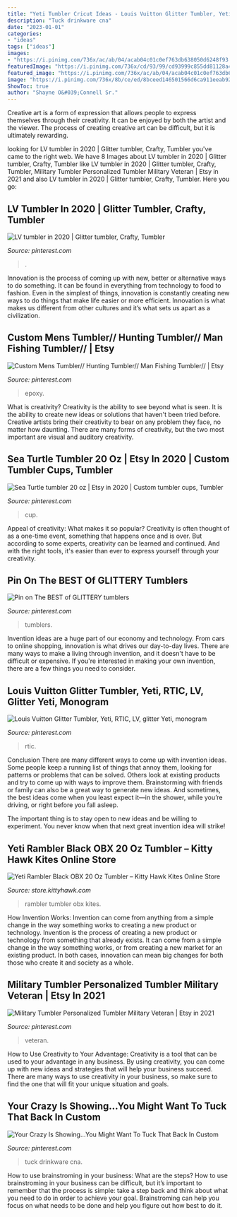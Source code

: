 ```yaml
---
title: "Yeti Tumbler Cricut Ideas - Louis Vuitton Glitter Tumbler, Yeti, Rtic, Lv, Glitter Yeti, Monogram"
description: "Tuck drinkware cna"
date: "2023-01-01"
categories:
- "ideas"
tags: ["ideas"]
images:
- "https://i.pinimg.com/736x/ac/ab/04/acab04c01c0ef763db638050d6248f93.jpg"
featuredImage: "https://i.pinimg.com/736x/cd/93/99/cd93999c855dd81128a4f76fc6773939.jpg"
featured_image: "https://i.pinimg.com/736x/ac/ab/04/acab04c01c0ef763db638050d6248f93.jpg"
image: "https://i.pinimg.com/736x/8b/ce/ed/8bceed146501566d6ca911eeab925be2.jpg"
ShowToc: true
author: "Shayne O&#039;Connell Sr."
---
```



Creative art is a form of expression that allows people to express themselves through their creativity. It can be enjoyed by both the artist and the viewer. The process of creating creative art can be difficult, but it is ultimately rewarding.

	

		
looking for LV tumbler in 2020 | Glitter tumbler, Crafty, Tumbler you've came to the right web. We have 8 Images about LV tumbler in 2020 | Glitter tumbler, Crafty, Tumbler like LV tumbler in 2020 | Glitter tumbler, Crafty, Tumbler, Military Tumbler Personalized Tumbler Military Veteran | Etsy in 2021 and also LV tumbler in 2020 | Glitter tumbler, Crafty, Tumbler. Here you go:
		
    
## LV Tumbler In 2020 | Glitter Tumbler, Crafty, Tumbler

<img loading=lazy src="https://i.pinimg.com/736x/99/74/20/997420beac117dc791a1fea13b195a3f.jpg" onerror="this.onerror=null;this.src='https://tse1.mm.bing.net/th?id=OIP.kzeduyyvQCwQuT55Jx0I7AHaM4&amp;pid=15.1';" alt="LV tumbler in 2020 | Glitter tumbler, Crafty, Tumbler">

_Source: pinterest.com_

>. 

	

Innovation is the process of coming up with new, better or alternative ways to do something. It can be found in everything from technology to food to fashion. Even in the simplest of things, innovation is constantly creating new ways to do things that make life easier or more efficient. Innovation is what makes us different from other cultures and it’s what sets us apart as a civilization.

    
## Custom Mens Tumbler// Hunting Tumbler// Man Fishing Tumbler// | Etsy

<img loading=lazy src="https://i.pinimg.com/736x/b7/56/09/b7560906c5b63295e6d5d0bcb14a19bf.jpg" onerror="this.onerror=null;this.src='https://tse3.mm.bing.net/th?id=OIP.rUh80tsTrHWX6a-rxdn7AAHaJQ&amp;pid=15.1';" alt="Custom Mens Tumbler// Hunting Tumbler// Man Fishing Tumbler// | Etsy">

_Source: pinterest.com_

>epoxy. 

	

What is creativity?
Creativity is the ability to see beyond what is seen. It is the ability to create new ideas or solutions that haven't been tried before. Creative artists bring their creativity to bear on any problem they face, no matter how daunting. There are many forms of creativity, but the two most important are visual and auditory creativity.

    
## Sea Turtle Tumbler 20 Oz | Etsy In 2020 | Custom Tumbler Cups, Tumbler

<img loading=lazy src="https://i.pinimg.com/736x/3a/1c/f1/3a1cf19d559b7511ab6542679ed84749.jpg" onerror="this.onerror=null;this.src='https://tse2.mm.bing.net/th?id=OIP.ioN2yDUH0qg1DCBnZapNcgHaHa&amp;pid=15.1';" alt="Sea Turtle tumbler 20 oz | Etsy in 2020 | Custom tumbler cups, Tumbler">

_Source: pinterest.com_

>cup. 

	

Appeal of creativity: What makes it so popular?
Creativity is often thought of as a one-time event, something that happens once and is over. But according to some experts, creativity can be learned and continued. And with the right tools, it's easier than ever to express yourself through your creativity.

    
## Pin On The BEST Of GLITTERY Tumblers

<img loading=lazy src="https://i.pinimg.com/736x/8b/ce/ed/8bceed146501566d6ca911eeab925be2.jpg" onerror="this.onerror=null;this.src='https://tse2.mm.bing.net/th?id=OIP.oC_wYzbaghFx3VZX3win7wHaKJ&amp;pid=15.1';" alt="Pin on The BEST of GLITTERY tumblers">

_Source: pinterest.com_

>tumblers. 

	

Invention ideas are a huge part of our economy and technology. From cars to online shopping, innovation is what drives our day-to-day lives. There are many ways to make a living through invention, and it doesn't have to be difficult or expensive. If you're interested in making your own invention, there are a few things you need to consider.

    
## Louis Vuitton Glitter Tumbler, Yeti, RTIC, LV, Glitter Yeti, Monogram

<img loading=lazy src="https://i.pinimg.com/736x/e5/2e/07/e52e07fcaa53f9f63f977509dd424c13.jpg" onerror="this.onerror=null;this.src='https://tse2.mm.bing.net/th?id=OIP.YEWNetr2j6oNYf4PkVC8ZQHaJ3&amp;pid=15.1';" alt="Louis Vuitton Glitter Tumbler, Yeti, RTIC, LV, glitter Yeti, monogram">

_Source: pinterest.com_

>rtic. 

	

Conclusion
There are many different ways to come up with invention ideas. Some people keep a running list of things that annoy them, looking for patterns or problems that can be solved. Others look at existing products and try to come up with ways to improve them.
 Brainstorming with friends or family can also be a great way to generate new ideas. And sometimes, the best ideas come when you least expect it—in the shower, while you’re driving, or right before you fall asleep.

The important thing is to stay open to new ideas and be willing to experiment. You never know when that next great invention idea will strike!

    
## Yeti Rambler Black OBX 20 Oz Tumbler – Kitty Hawk Kites Online Store

<img loading=lazy src="https://cdn.shopify.com/s/files/1/1717/0191/products/205349-back_grande.jpg?v=1610556167" onerror="this.onerror=null;this.src='https://tse2.mm.bing.net/th?id=OIP.uUJiqBxoCJJKX9sCrGxc6AHaHa&amp;pid=15.1';" alt="Yeti Rambler Black OBX 20 Oz Tumbler – Kitty Hawk Kites Online Store">

_Source: store.kittyhawk.com_

>rambler tumbler obx kites. 

	

How Invention Works: Invention can come from anything from a simple change in the way something works to creating a new product or technology.
Invention is the process of creating a new product or technology from something that already exists. It can come from a simple change in the way something works, or from creating a new market for an existing product. In both cases, innovation can mean big changes for both those who create it and society as a whole.

    
## Military Tumbler Personalized Tumbler Military Veteran | Etsy In 2021

<img loading=lazy src="https://i.pinimg.com/736x/ac/ab/04/acab04c01c0ef763db638050d6248f93.jpg" onerror="this.onerror=null;this.src='https://tse2.mm.bing.net/th?id=OIP.hWiHZAune48qENqz2c5IuQHaJ3&amp;pid=15.1';" alt="Military Tumbler Personalized Tumbler Military Veteran | Etsy in 2021">

_Source: pinterest.com_

>veteran. 

	

How to Use Creativity to Your Advantage:
Creativity is a tool that can be used to your advantage in any business. By using creativity, you can come up with new ideas and strategies that will help your business succeed. There are many ways to use creativity in your business, so make sure to find the one that will fit your unique situation and goals.

    
## Your Crazy Is Showing...You Might Want To Tuck That Back In Custom

<img loading=lazy src="https://i.pinimg.com/736x/cd/93/99/cd93999c855dd81128a4f76fc6773939.jpg" onerror="this.onerror=null;this.src='https://tse4.mm.bing.net/th?id=OIP.GTjragBgvYHsmq73Cz_V0QHaJ3&amp;pid=15.1';" alt="Your Crazy Is Showing...You Might Want To Tuck That Back In Custom">

_Source: pinterest.com_

>tuck drinkware cna. 

	

How to use brainstroming in your business: What are the steps?
How to use brainstroming in your business can be difficult, but it’s important to remember that the process is simple: take a step back and think about what you need to do in order to achieve your goal. Brainstroming can help you focus on what needs to be done and help you figure out how best to do it.

